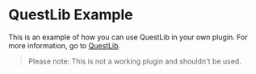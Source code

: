 # QuestLib Example
This is an example of how you can use QuestLib in your own plugin. 
For more information, go to [QuestLib](https://github.com/TheMelvinNL/QuestLib).

> Please note: This is not a working plugin and shouldn't be used.